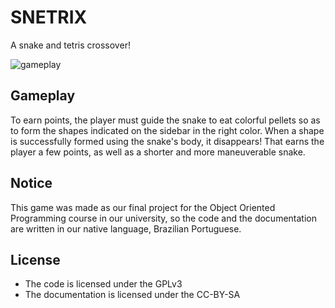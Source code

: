 # SNETRIX

A snake and tetris crossover!

![gameplay](project/assets/gameplay.gif)


## Gameplay

To earn points, the player must guide the snake to eat colorful pellets so as
to form the shapes indicated on the sidebar in the right color. When a shape is
successfully formed using the snake's body, it disappears! That earns the
player a few points, as well as a shorter and more maneuverable snake.

## Notice

This game was made as our final project for the Object Oriented Programming
course in our university, so the code and the documentation are written in our
native language, Brazilian Portuguese.

## License

- The code is licensed under the GPLv3
- The documentation is licensed under the CC-BY-SA
